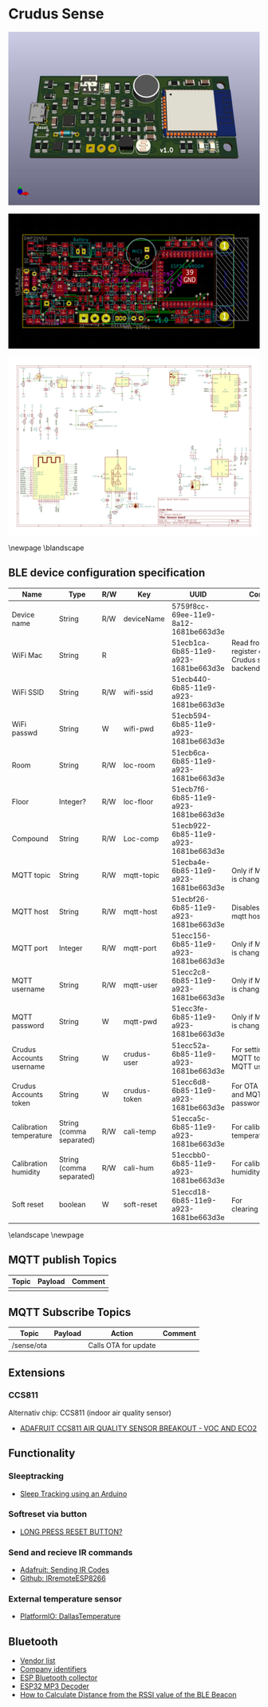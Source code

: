 # Crudus Sense

![Sensor board 3D](./images/Sensor&#32;board&#32;3d.jpg)

![Sensor board PCB](./images/Sensor&#32;board&#32;pcb.png)

![Sensor board schematics](./images/Sensors&#32;board.png)

\newpage
\blandscape

## BLE device configuration specification

| Name                     | Type                     | R/W | Key          | UUID                                 | Comment                                                   |
| ------------------------ | ------------------------ | --- | ------------ | ------------------------------------ | --------------------------------------------------------- |
| Device name              | String                   | R/W | deviceName   | 5759f8cc-69ee-11e9-8a12-1681be663d3e |                                                           |
| WiFi Mac                 | String                   | R   |              | 51ecb1ca-6b85-11e9-a923-1681be663d3e | Read from ESP and register device to Crudus sense backend |
| WiFi SSID                | String                   | R/W | wifi-ssid    | 51ecb440-6b85-11e9-a923-1681be663d3e |                                                           |
| WiFi passwd              | String                   | W   | wifi-pwd     | 51ecb594-6b85-11e9-a923-1681be663d3e |                                                           |
| Room                     | String                   | R/W | loc-room     | 51ecb6ca-6b85-11e9-a923-1681be663d3e |                                                           |
| Floor                    | Integer?                 | R/W | loc-floor    | 51ecb7f6-6b85-11e9-a923-1681be663d3e |                                                           |
| Compound                 | String                   | R/W | Loc-comp     | 51ecb922-6b85-11e9-a923-1681be663d3e |                                                           |
| MQTT topic               | String                   | R/W | mqtt-topic   | 51ecba4e-6b85-11e9-a923-1681be663d3e | Only if MQTT-host is changed                              |
| MQTT host                | String                   | R/W | mqtt-host    | 51ecbf26-6b85-11e9-a923-1681be663d3e | Disables default mqtt host                                |
| MQTT port                | Integer                  | R/W | mqtt-port    | 51ecc156-6b85-11e9-a923-1681be663d3e | Only if MQTT-host is changed                              |
| MQTT username            | String                   | R/W | mqtt-user    | 51ecc2c8-6b85-11e9-a923-1681be663d3e | Only if MQTT-host is changed                              |
| MQTT password            | String                   | W   | mqtt-pwd     | 51ecc3fe-6b85-11e9-a923-1681be663d3e | Only if MQTT-host is changed                              |
| Crudus Accounts username | String                   | W   | crudus-user  | 51ecc52a-6b85-11e9-a923-1681be663d3e | For setting default MQTT topic and MQTT username          |
| Crudus Accounts token    | String                   | W   | crudus-token | 51ecc6d8-6b85-11e9-a923-1681be663d3e | For OTA downloads and MQTT password / token               |
| Calibration temperature  | String (comma separated) | R/W | cali-temp    | 51ecca5c-6b85-11e9-a923-1681be663d3e | For calibrate temperature                                 |
| Calibration humidity     | String (comma separated) | R/W | cali-hum     | 51eccbb0-6b85-11e9-a923-1681be663d3e | For calibrate humidity                                    |
| Soft reset               | boolean                  | W   | soft-reset   | 51eccd18-6b85-11e9-a923-1681be663d3e | For clearing preferences                                  |

\elandscape
\newpage

## MQTT publish Topics

| Topic | Payload | Comment |
| ----- | ------- | ------- |
|       |         |         |

## MQTT Subscribe Topics

| Topic      | Payload | Action               | Comment |
| ---------- | ------- | -------------------- | ------- |
| /sense/ota |         | Calls OTA for update |         |

## Extensions

### CCS811

Alternativ chip: CCS811 (indoor air quality sensor)

- [ADAFRUIT CCS811 AIR QUALITY SENSOR BREAKOUT - VOC AND ECO2](https://www.adafruit.com/product/3566)

## Functionality

### Sleeptracking

- [Sleep Tracking using an Arduino](https://duino4projects.com/sleep-tracking-using-an-arduino/)

### Softreset via button

- [LONG PRESS RESET BUTTON?](https://www.esp8266.com/viewtopic.php?t=9558&start=8)

### Send and recieve IR commands

- [Adafruit: Sending IR Codes](https://learn.adafruit.com/using-an-infrared-library/sending-ir-codes)
- [Github: IRremoteESP8266](https://github.com/crankyoldgit/IRremoteESP8266)

### External temperature sensor

- [PlatformIO: DallasTemperature](https://platformio.org/lib/show/54/DallasTemperature/examples)

## Bluetooth

- [Vendor list](https://gitlab.com/wireshark/wireshark/raw/master/manuf)
- [Company identifiers](https://www.bluetooth.com/specifications/assigned-numbers/company-identifiers/)
- [ESP Bluetooth collector](https://github.com/tobozo/ESP32-BLECollector)
- [ESP32 MP3 Decoder](https://github.com/MrBuddyCasino/ESP32_MP3_Decoder)
- [How to Calculate Distance from the RSSI value of the BLE Beacon](https://iotandelectronics.wordpress.com/2016/10/07/how-to-calculate-distance-from-the-rssi-value-of-the-ble-beacon/)
